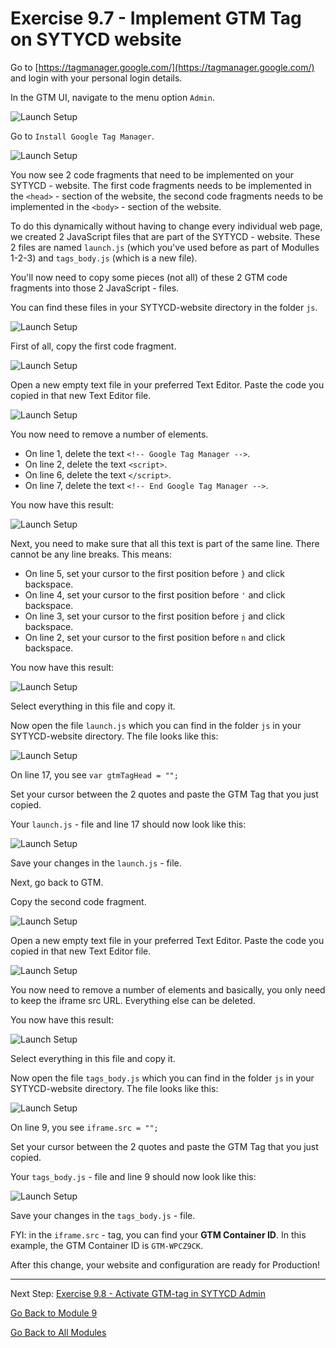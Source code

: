 # Exercise 9.7 - Implement GTM Tag on SYTYCD website

Go to [https://tagmanager.google.com/](https://tagmanager.google.com/) and login with your personal login details.

In the GTM UI, navigate to the menu option ``Admin``.

![Launch Setup](./images/gtmadmin.png)

Go to ``Install Google Tag Manager``.

![Launch Setup](./images/gtminstall.png)

You now see 2 code fragments that need to be implemented on your SYTYCD - website.
The first code fragments needs to be implemented in the ``<head>`` - section of the website, the second code fragments needs to be implemented in the ``<body>`` - section of the website.

To do this dynamically without having to change every individual web page, we created 2 JavaScript files that are part of the SYTYCD - website. These 2 files are named ``launch.js`` (which you've used before as part of Modulles 1-2-3) and ``tags_body.js`` (which is a new file).

You'll now need to copy some pieces (not all) of these 2 GTM code fragments into those 2 JavaScript - files.

You can find these files in your SYTYCD-website directory in the folder ``js``.

![Launch Setup](./images/gtmjs.png)

First of all, copy the first code fragment.

![Launch Setup](./images/gtmjs1.png)

Open a new empty text file in your preferred Text Editor. Paste the code you copied in that new Text Editor file.

![Launch Setup](./images/gtmjstxt1.png)

You now need to remove a number of elements.

* On line 1, delete the text ``<!-- Google Tag Manager -->``.
* On line 2, delete the text ``<script>``.
* On line 6, delete the text ``</script>``.
* On line 7, delete the text ``<!-- End Google Tag Manager -->``.

You now have this result:

![Launch Setup](./images/gtmjstxtedit1.png)

Next, you need to make sure that all this text is part of the same line. There cannot be any line breaks.
This means:

* On line 5, set your cursor to the first position before ``}`` and click backspace.
* On line 4, set your cursor to the first position before ``'`` and click backspace.
* On line 3, set your cursor to the first position before ``j`` and click backspace.
* On line 2, set your cursor to the first position before ``n`` and click backspace.

You now have this result:

![Launch Setup](./images/gtmjstxtedit2.png)

Select everything in this file and copy it.

Now open the file ``launch.js`` which you can find in the folder ``js`` in your SYTYCD-website directory. The file looks like this:

![Launch Setup](./images/gtmjstxteditlaunchjs.png)

On line 17, you see ``var gtmTagHead = "";``

Set your cursor between the 2 quotes and paste the GTM Tag that you just copied.

Your ``launch.js`` - file and line 17 should now look like this:

![Launch Setup](./images/gtmjstxteditlaunchjsok.png)

Save your changes in the ``launch.js`` - file.

Next, go back to GTM.

Copy the second code fragment.

![Launch Setup](./images/gtmjs2.png)

Open a new empty text file in your preferred Text Editor. Paste the code you copied in that new Text Editor file.

![Launch Setup](./images/gtmjstxtiframe.png)

You now need to remove a number of elements and basically, you only need to keep the iframe src URL. Everything else can be deleted.

You now have this result:

![Launch Setup](./images/gtmjstxtiframeedit1.png)

Select everything in this file and copy it.

Now open the file ``tags_body.js`` which you can find in the folder ``js`` in your SYTYCD-website directory. The file looks like this:

![Launch Setup](./images/gtmjstxtedittagsbody.png)

On line 9, you see ``iframe.src = "";``

Set your cursor between the 2 quotes and paste the GTM Tag that you just copied.

Your ``tags_body.js`` - file and line 9 should now look like this:

![Launch Setup](./images/gtmjstxtedittagsbodyok.png)

Save your changes in the ``tags_body.js`` - file.

FYI: in the ``iframe.src`` - tag, you can find your **GTM Container ID**. In this example, the GTM Container ID is ``GTM-WPCZ9CK``.

After this change, your website and configuration are ready for Production!

---

Next Step: [Exercise 9.8 - Activate GTM-tag in SYTYCD Admin](./ex8.md)

[Go Back to Module 9](./README.md)

[Go Back to All Modules](./../../README.md)
